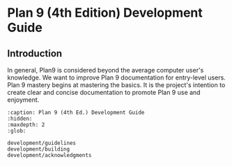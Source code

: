 Plan 9 (4th Edition) Development Guide
======================================

## Introduction

In general, Plan9 is considered beyond the average computer user's knowledge. We want to improve Plan 9 documentation for entry-level users. Plan 9 mastery begins at mastering the basics. It is the project's intention to create clear and concise documentation to promote Plan 9 use and enjoyment.


```{toctree}
:caption: Plan 9 (4th Ed.) Development Guide
:hidden:
:maxdepth: 2
:glob:

development/guidelines
development/building
development/acknowledgments
```

